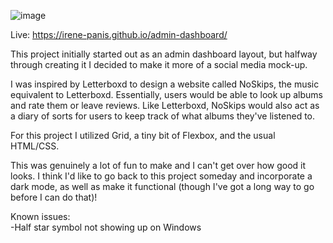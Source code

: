 ![image](https://user-images.githubusercontent.com/65985104/214526341-5ddf7c60-2700-4a64-ab4e-9946194ab1c9.png)

Live: https://irene-panis.github.io/admin-dashboard/

This project initially started out as an admin dashboard layout, but halfway through creating it I decided to make it more of a social media mock-up.

I was inspired by Letterboxd to design a website called NoSkips, the music equivalent to Letterboxd. Essentially, users would be able to look up albums and rate them
or leave reviews. Like Letterboxd, NoSkips would also act as a diary of sorts for users to keep track of what albums they've listened to.

For this project I utilized Grid, a tiny bit of Flexbox, and the usual HTML/CSS.

This was genuinely a lot of fun to make and I can't get over how good it looks. I think I'd like to go back to this project someday and incorporate a dark mode, as
well as make it functional (though I've got a long way to go before I can do that)!

Known issues: <br>
-Half star symbol not showing up on Windows
